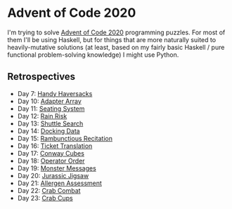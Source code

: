 # Advent of Code 2020

I'm trying to solve [Advent of Code 2020](https://adventofcode.com/2020/) programming puzzles. For most of them I'll be using Haskell, but for things that are more naturally suited to heavily-mutative solutions (at least, based on my fairly basic Haskell / pure functional problem-solving knowledge) I might use Python.

## Retrospectives

* Day 7: [Handy Haversacks](https://github.com/DestyNova/advent_of_code_2020/blob/main/day7/retro.md)
* Day 10: [Adapter Array](https://github.com/DestyNova/advent_of_code_2020/blob/main/day10/retro.md)
* Day 11: [Seating System](https://github.com/DestyNova/advent_of_code_2020/blob/main/day11/retro.md)
* Day 12: [Rain Risk](https://github.com/DestyNova/advent_of_code_2020/blob/main/day12/retro.md)
* Day 13: [Shuttle Search](https://github.com/DestyNova/advent_of_code_2020/blob/main/day13/retro.md)
* Day 14: [Docking Data](https://github.com/DestyNova/advent_of_code_2020/blob/main/day14/retro.md)
* Day 15: [Rambunctious Recitation](https://github.com/DestyNova/advent_of_code_2020/blob/main/day15/retro.md)
* Day 16: [Ticket Translation](https://github.com/DestyNova/advent_of_code_2020/blob/main/day16/retro.md)
* Day 17: [Conway Cubes](https://github.com/DestyNova/advent_of_code_2020/blob/main/day17/retro.md)
* Day 18: [Operator Order](https://github.com/DestyNova/advent_of_code_2020/blob/main/day18/retro.md)
* Day 19: [Monster Messages](https://github.com/DestyNova/advent_of_code_2020/blob/main/day19/retro.md)
* Day 20: [Jurassic Jigsaw](https://github.com/DestyNova/advent_of_code_2020/blob/main/day20/retro.md)
* Day 21: [Allergen Assessment](https://github.com/DestyNova/advent_of_code_2020/blob/main/day21/retro.md)
* Day 22: [Crab Combat](https://github.com/DestyNova/advent_of_code_2020/blob/main/day22/retro.md)
* Day 23: [Crab Cups](https://github.com/DestyNova/advent_of_code_2020/blob/main/day23/retro.md)
